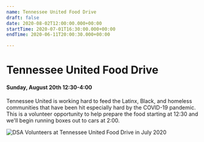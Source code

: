 ```yaml
---
name: Tennessee United Food Drive
draft: false
date: 2020-08-02T12:00:00.000+00:00
startTime: 2020-07-01T16:30:00.000+00:00
endTime: 2020-06-11T20:00:30.000+00:00

---
```

# Tennessee United Food Drive

#### Sunday, August 20th 12:30-4:00

Tennessee United is working hard to feed the Latinx, Black, and homeless communities that have been hit especially hard by the COVID-19 pandemic. This is a volunteer opportunity to help prepare the food starting at 12:30 and we'll begin running boxes out to cars at 2:00.

![DSA Volunteers at Tennessee United Food Drive in July 2020](/media/img_0597.JPG "DSA Volunteers at Tennessee United Food Drive in July 2020")